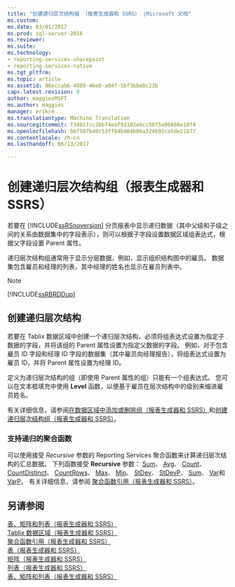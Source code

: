 ```yaml
---
title: "创建递归层次结构组 （报表生成器和 SSRS） |Microsoft 文档"
ms.custom: 
ms.date: 03/01/2017
ms.prod: sql-server-2016
ms.reviewer: 
ms.suite: 
ms.technology:
- reporting-services-sharepoint
- reporting-services-native
ms.tgt_pltfrm: 
ms.topic: article
ms.assetid: 06eccab6-4089-46e8-a84f-5bf3bbe0c23b
caps.latest.revision: 8
author: maggiesMSFT
ms.author: maggies
manager: erikre
ms.translationtype: Machine Translation
ms.sourcegitcommit: f3481fcc2bb74eaf93182e6cc58f5a06666e10f4
ms.openlocfilehash: b6f587b40c53ff64b484b86a324b92ca5de21b77
ms.contentlocale: zh-cn
ms.lasthandoff: 06/13/2017

---
```

# <a name="creating-recursive-hierarchy-groups-report-builder-and-ssrs"></a>创建递归层次结构组（报表生成器和 SSRS）
若要在 [!INCLUDE[ssRSnoversion](../../includes/ssrsnoversion-md.md)] 分页报表中显示递归数据（其中父级和子级之间的关系由数据集中的字段表示），则可以根据子字段设置数据区域组表达式，根据父字段设置 Parent 属性。  
  
 递归层次结构组通常用于显示分层数据，例如，显示组织结构图中的雇员。 数据集包含雇员和经理的列表，其中经理的姓名也显示在雇员列表中。  
  
> [!NOTE]  
>  [!INCLUDE[ssRBRDDup](../../includes/ssrbrddup-md.md)]  
  
## <a name="creating-recursive-hierarchies"></a>创建递归层次结构  
 若要在 Tablix 数据区域中创建一个递归层次结构，必须将组表达式设置为指定子数据的字段，并将该组的 Parent 属性设置为指定父数据的字段。 例如，对于包含雇员 ID 字段和经理 ID 字段的数据集（其中雇员向经理报告），将组表达式设置为雇员 ID，并将 Parent 属性设置为经理 ID。  
  
 定义为递归层次结构的组（即使用 Parent 属性的组）只能有一个组表达式。 您可以在文本框填充中使用 **Level** 函数，以便基于雇员在层次结构中的级别来缩进雇员姓名。  
  
 有关详细信息，请参阅[在数据区域中添加或删除组（报表生成器和 SSRS）](../../reporting-services/report-design/add-or-delete-a-group-in-a-data-region-report-builder-and-ssrs.md)和[创建递归层次结构组（报表生成器和 SSRS）](../../reporting-services/report-design/create-a-recursive-hierarchy-group-report-builder-and-ssrs.md)。  
  
### <a name="aggregate-functions-that-support-recursion"></a>支持递归的聚合函数  
 可以使用接受 *Recursive* 参数的 Reporting Services 聚合函数来计算递归层次结构的汇总数据。 下列函数接受 **Recursive** 参数： [Sum](../../reporting-services/report-design/report-builder-functions-sum-function.md)、 [Avg](../../reporting-services/report-design/report-builder-functions-avg-function.md)、 [Count](../../reporting-services/report-design/report-builder-functions-count-function.md)、 [CountDistinct](../../reporting-services/report-design/report-builder-functions-countdistinct-function.md)、 [CountRows](../../reporting-services/report-design/report-builder-functions-countrows-function.md)、 [Max](../../reporting-services/report-design/report-builder-functions-max-function.md)、 [Min](../../reporting-services/report-design/report-builder-functions-min-function.md)、 [StDev](../../reporting-services/report-design/report-builder-functions-stdev-function.md)、 [StDevP](../../reporting-services/report-design/report-builder-functions-stdevp-function.md)、 [Sum](../../reporting-services/report-design/report-builder-functions-sum-function.md)、 [Var](../../reporting-services/report-design/report-builder-functions-var-function.md)和 [VarP](../../reporting-services/report-design/report-builder-functions-varp-function.md)。 有关详细信息，请参阅 [聚合函数引用（报表生成器和 SSRS）](../../reporting-services/report-design/report-builder-functions-aggregate-functions-reference.md)。  
  
## <a name="see-also"></a>另请参阅  
 [表、矩阵和列表（报表生成器和 SSRS）](../../reporting-services/report-design/tables-matrices-and-lists-report-builder-and-ssrs.md)   
 [Tablix 数据区域（报表生成器和 SSRS）](../../reporting-services/report-design/tablix-data-region-report-builder-and-ssrs.md)   
 [聚合函数引用（报表生成器和 SSRS）](../../reporting-services/report-design/report-builder-functions-aggregate-functions-reference.md)   
 [表（报表生成器和 SSRS）](../../reporting-services/report-design/tables-report-builder-and-ssrs.md)   
 [矩阵（报表生成器和 SSRS）](../../reporting-services/report-design/create-a-matrix-report-builder-and-ssrs.md)   
 [列表（报表生成器和 SSRS）](../../reporting-services/report-design/create-invoices-and-forms-with-lists-report-builder-and-ssrs.md)    
 [表、矩阵和列表（报表生成器和 SSRS）](../../reporting-services/report-design/tables-matrices-and-lists-report-builder-and-ssrs.md)  
  
  
